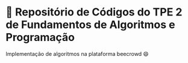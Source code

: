 # 👋 Repositório de Códigos do TPE 2 de Fundamentos de Algoritmos e Programação

<p> Implementação de algoritmos na plataforma beecrowd 😄



